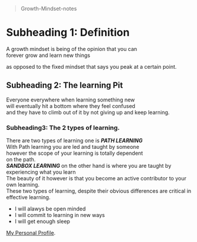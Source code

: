 > Growth-Mindset-notes

<h1> Subheading 1: Definition </h1>
<p> A growth mindset is being of the opinion that you can <br>
  forever grow and learn new things<p>
    as opposed to the fixed mindset that says you peak at a certain point.
  </p>
  <h2>
  Subheading 2: The learning Pit
  </h2>
  <p>
  Everyone everywhere when learning something new<br>
  will eventually hit a bottom where they feel confused<br>
  and they have to climb out of it by not giving up and keep learning.
  </p>
  <h3> Subheading3: The 2 types of learning.</h3>
  <p> There are two types of learning one is <strong><em>PATH LEARNING</em></strong><br>
  With Path learning you are led and taught by someone<br> however the scope of your learning is totally dependent <br> on the path.<br>
  <strong><em> SANDBOX LEARNING </em></strong> on the other hand is where you are taught by experiencing what you learn<br> The beauty of it however is that you become an active contributor to your own learning.<br> These two types of learning, despite their obvious differences are critical in effective learning.  
  </p>
  <ul>
  <li> I will alawys be open minded</li>
  <li> I will commit to learning in new ways</li>
  <li> I will get enough sleep </li>
</ul>

 [My Personal Profile]( https://github.com/itsjustrobert/reading-notes/edit/main/README.md).

